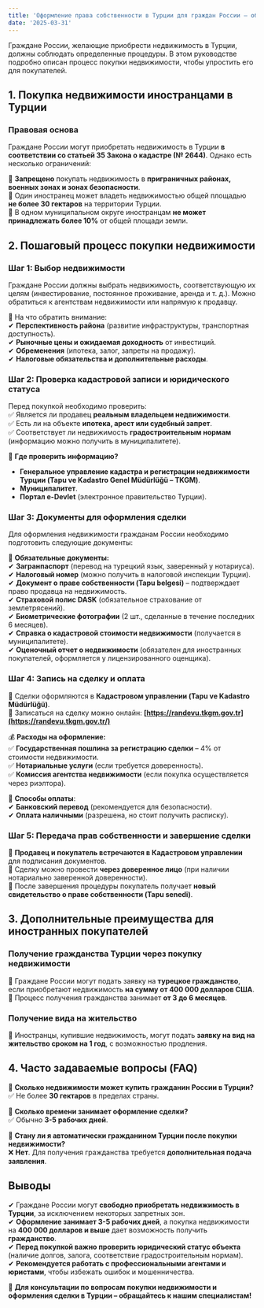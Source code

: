 ```yaml
---
title: 'Оформление права собственности в Турции для граждан России – обновленное руководство 2025'
date: '2025-03-31'
---
```


Граждане России, желающие приобрести недвижимость в Турции, должны соблюдать определенные процедуры. В этом руководстве подробно описан процесс покупки недвижимости, чтобы упростить его для покупателей.

## 1. Покупка недвижимости иностранцами в Турции

### Правовая основа

Граждане России могут приобретать недвижимость в Турции **в соответствии со статьей 35 Закона о кадастре (№ 2644)**. Однако есть несколько ограничений:

📌 **Запрещено** покупать недвижимость в **приграничных районах, военных зонах и зонах безопасности**.  
📌 Один иностранец может владеть недвижимостью общей площадью **не более 30 гектаров** на территории Турции.  
📌 В одном муниципальном округе иностранцам **не может принадлежать более 10%** от общей площади земли.

## 2. Пошаговый процесс покупки недвижимости

### Шаг 1: Выбор недвижимости

Граждане России должны выбрать недвижимость, соответствующую их целям (инвестирование, постоянное проживание, аренда и т. д.). Можно обратиться к агентствам недвижимости или напрямую к продавцу.

📌 На что обратить внимание:  
✔ **Перспективность района** (развитие инфраструктуры, транспортная доступность).  
✔ **Рыночные цены и ожидаемая доходность** от инвестиций.  
✔ **Обременения** (ипотека, залог, запреты на продажу).  
✔ **Налоговые обязательства и дополнительные расходы**.

### Шаг 2: Проверка кадастровой записи и юридического статуса

Перед покупкой необходимо проверить:  
✅ Является ли продавец **реальным владельцем недвижимости**.  
✅ Есть ли на объекте **ипотека, арест или судебный запрет**.  
✅ Соответствует ли недвижимость **градостроительным нормам** (информацию можно получить в муниципалитете).

📌 **Где проверить информацию?**

- **Генеральное управление кадастра и регистрации недвижимости Турции (Tapu ve Kadastro Genel Müdürlüğü – TKGM)**.
- **Муниципалитет**.
- **Портал e-Devlet** (электронное правительство Турции).

### Шаг 3: Документы для оформления сделки

Для оформления недвижимости гражданам России необходимо подготовить следующие документы:

📌 **Обязательные документы:**  
✔ **Загранпаспорт** (перевод на турецкий язык, заверенный у нотариуса).  
✔ **Налоговый номер** (можно получить в налоговой инспекции Турции).  
✔ **Документ о праве собственности (Tapu belgesi)** – подтверждает право продавца на недвижимость.  
✔ **Страховой полис DASK** (обязательное страхование от землетрясений).  
✔ **Биометрические фотографии** (2 шт., сделанные в течение последних 6 месяцев).  
✔ **Справка о кадастровой стоимости недвижимости** (получается в муниципалитете).  
✔ **Оценочный отчет о недвижимости** (обязателен для иностранных покупателей, оформляется у лицензированного оценщика).

### Шаг 4: Запись на сделку и оплата

📌 Сделки оформляются в **Кадастровом управлении (Tapu ve Kadastro Müdürlüğü)**.  
📌 Записаться на сделку можно онлайн: **[https://randevu.tkgm.gov.tr](https://randevu.tkgm.gov.tr/)**

💰 **Расходы на оформление:**  
✅ **Государственная пошлина за регистрацию сделки** – 4% от стоимости недвижимости.  
✅ **Нотариальные услуги** (если требуется доверенность).  
✅ **Комиссия агентства недвижимости** (если покупка осуществляется через риэлтора).

📌 **Способы оплаты**:  
✔ **Банковский перевод** (рекомендуется для безопасности).  
✔ **Оплата наличными** (разрешена, но стоит получить расписку).

### Шаг 5: Передача прав собственности и завершение сделки

📌 **Продавец и покупатель встречаются в Кадастровом управлении** для подписания документов.  
📌 Сделку можно провести **через доверенное лицо** (при наличии нотариально заверенной доверенности).  
📌 После завершения процедуры покупатель получает **новый свидетельство о праве собственности (Tapu senedi)**.

## 3. Дополнительные преимущества для иностранных покупателей

### Получение гражданства Турции через покупку недвижимости

📌 Граждане России могут подать заявку на **турецкое гражданство**, если приобретают недвижимость **на сумму от 400 000 долларов США**.  
📌 Процесс получения гражданства занимает **от 3 до 6 месяцев**.

### Получение вида на жительство

📌 Иностранцы, купившие недвижимость, могут подать **заявку на вид на жительство сроком на 1 год**, с возможностью продления.

## 4. Часто задаваемые вопросы (FAQ)

📌 **Сколько недвижимости может купить гражданин России в Турции?**  
✅ Не более **30 гектаров** в пределах страны.

📌 **Сколько времени занимает оформление сделки?**  
✅ Обычно **3-5 рабочих дней**.

📌 **Стану ли я автоматически гражданином Турции после покупки недвижимости?**  
❌ **Нет**. Для получения гражданства требуется **дополнительная подача заявления**.

## Выводы

✔ Граждане России могут **свободно приобретать недвижимость в Турции**, за исключением некоторых запретных зон.  
✔ **Оформление занимает 3-5 рабочих дней**, а покупка недвижимости на **400 000 долларов и выше** дает возможность получить **гражданство**.  
✔ **Перед покупкой важно проверить юридический статус объекта** (наличие долгов, залога, соответствие градостроительным нормам).  
✔ **Рекомендуется работать с профессиональными агентами и юристами**, чтобы избежать ошибок и мошенничества.

📌 **Для консультации по вопросам покупки недвижимости и оформления сделки в Турции – обращайтесь к нашим специалистам!**

